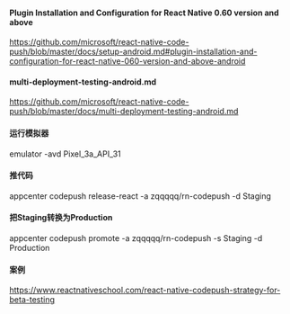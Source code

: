#### Plugin Installation and Configuration for React Native 0.60 version and above
https://github.com/microsoft/react-native-code-push/blob/master/docs/setup-android.md#plugin-installation-and-configuration-for-react-native-060-version-and-above-android

#### multi-deployment-testing-android.md
https://github.com/microsoft/react-native-code-push/blob/master/docs/multi-deployment-testing-android.md

#### 运行模拟器
emulator -avd Pixel_3a_API_31

#### 推代码
appcenter codepush release-react -a zqqqqq/rn-codepush -d Staging

#### 把Staging转换为Production
appcenter codepush promote -a zqqqqq/rn-codepush -s Staging -d Production

#### 案例
https://www.reactnativeschool.com/react-native-codepush-strategy-for-beta-testing